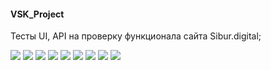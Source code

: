 #### VSK_Project

Тесты UI, API на проверку функционала сайта Sibur.digital;

![](https://fs.getcourse.ru/fileservice/file/download/a/159627/sc/382/h/5bd0eebcc3905821fec61d8c0c44ce8f.png)
![](https://fs.getcourse.ru/fileservice/file/download/a/159627/sc/163/h/f781569bb3df25f16f9c84d3307fb274.png)
![](https://fs.getcourse.ru/fileservice/file/download/a/159627/sc/273/h/0e0dd7da86f0500b69c2dba32af2617f.png)
![](https://fs.getcourse.ru/fileservice/file/download/a/159627/sc/226/h/2c70fbe90e3ab7e01bfb0f40377519c1.png)
![](https://fs.getcourse.ru/fileservice/file/download/a/159627/sc/244/h/d044238683b3e8dad15ffb7060ee5c9c.png)
![](https://fs.getcourse.ru/fileservice/file/download/a/159627/sc/179/h/00b2b6a41783dd126ef5b15de31c9e08.png)
![](https://fs.getcourse.ru/fileservice/file/download/a/159627/sc/135/h/54c3bb650bb68d170c809e5c8b1f1620.png)
![](https://fs.getcourse.ru/fileservice/file/download/a/159627/sc/471/h/af8dac704b92a8bcdc35b6bad6e68a0b.png)
![](https://starchenkov.pro/qa-guru/img/skills/Rest-Assured.svg)

### 
